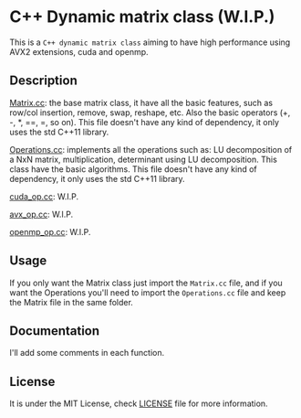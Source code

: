 # C++ Dynamic matrix class (W.I.P.)

This is a `C++ dynamic matrix class` aiming to have high performance using AVX2 extensions, cuda and openmp.

## Description

[Matrix.cc](./Matrix.cc): the base matrix class, it have all the basic features, such as row/col insertion, remove, swap, reshape, etc. Also the basic operators (+, -, *, ==, =, so on). This file doesn't have any kind of dependency, it only uses the std C++11 library.

[Operations.cc](./Operations.cc): implements all the operations such as: LU decomposition of a NxN matrix, multiplication, determinant using LU decomposition. This class have the basic algorithms. This file doesn't have any kind of dependency, it only uses the std C++11 library.

[cuda_op.cc](./cuda_op.cc): W.I.P.

[avx_op.cc](./avx_op.cc): W.I.P.

[openmp_op.cc](./openmp_op.cc): W.I.P.

## Usage

If you only want the Matrix class just import the `Matrix.cc` file, and if you want the Operations you'll need to import the `Operations.cc` file and keep the Matrix file in the same folder.

## Documentation

I'll add some comments in each function.

## License

It is under the MIT License, check [LICENSE](./LICENSE) file for more information.
